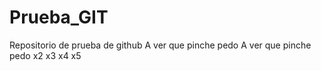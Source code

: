 # Prueba_GIT
Repositorio de prueba de github
A ver que pinche pedo
A ver que pinche pedo x2
x3
x4
x5